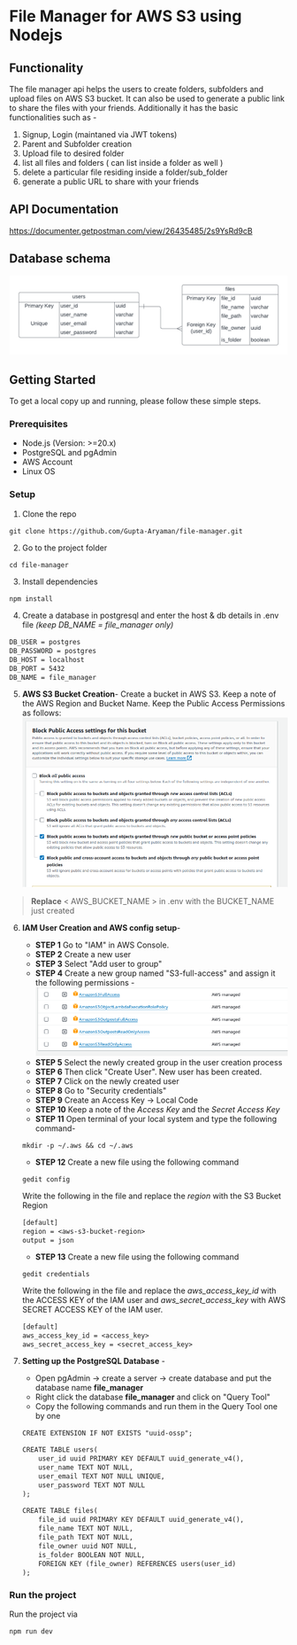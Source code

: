 # File Manager for AWS S3 using Nodejs

## Functionality 
The file manager api helps the users to create folders, subfolders and upload files on AWS S3 bucket. It can also be used to generate a public link to share the files with your friends.
Additionally it has the basic functionalities such as -
1. Signup, Login (maintaned via JWT tokens)
2. Parent and Subfolder creation
3. Upload file to desired folder
4. list all files and folders ( can list inside a folder as well )
5. delete a particular file residing inside a folder/sub_folder
6. generate a public URL to share with your friends


## API Documentation
https://documenter.getpostman.com/view/26435485/2s9YsRd9cB

## Database schema
![erd](help_files/erd.png)

## Getting Started
To get a local copy up and running, please follow these simple steps.


### Prerequisites
- Node.js (Version: >=20.x)
- PostgreSQL and pgAdmin
- AWS Account
- Linux OS

### Setup
1. Clone the repo
```
git clone https://github.com/Gupta-Aryaman/file-manager.git
```

2. Go to the project folder
```
cd file-manager
```

3. Install dependencies
```
npm install
```

4. Create a database in postgresql and enter the host & db details in .env file *(keep DB_NAME = file_manager only)* 
```
DB_USER = postgres
DB_PASSWORD = postgres
DB_HOST = localhost
DB_PORT = 5432
DB_NAME = file_manager 
```

5. **AWS S3 Bucket Creation**- 
Create a bucket in AWS S3. Keep a note of the AWS Region and Bucket Name. Keep the Public Access Permissions as follows: 
![permissions](help_files/image.png)

> **Replace** < AWS_BUCKET_NAME > in .env with the BUCKET_NAME just created

6. **IAM User Creation and AWS config setup**- 
    - **STEP 1** Go to "IAM" in AWS Console. 
    - **STEP 2** Create a new user
    - **STEP 3** Select "Add user to group"
    - **STEP 4** Create a new group named "S3-full-access" and assign it the following permissions - 
    ![group permissions](help_files/image-1.png)
    - **STEP 5** Select the newly created group in the user creation process
    - **STEP 6** Then click "Create User". New user has been created.
    - **STEP 7** Click on the newly created user
    - **STEP 8** Go to "Security credentials"
    - **STEP 9** Create an Access Key -> Local Code
    - **STEP 10** Keep a note of the *Access Key* and the *Secret Access Key*
    - **STEP 11** Open terminal of your local system and type the following command-
    ```
    mkdir -p ~/.aws && cd ~/.aws
    ```
    - **STEP 12** Create a new file using the following command
    ```
    gedit config
    ```
    Write the following in the file and replace the *region* with the S3 Bucket Region
    ```
    [default]
    region = <aws-s3-bucket-region>
    output = json
    ```
    - **STEP 13** Create a new file using the following command
    ```
    gedit credentials
    ```
    Write the following in the file and replace the *aws_access_key_id* with the ACCESS KEY of the IAM user and *aws_secret_access_key* with AWS SECRET ACCESS KEY of the IAM user.
    ```
    [default]
    aws_access_key_id = <access_key>
    aws_secret_access_key = <secret_access_key>
    ```

7. **Setting up the PostgreSQL Database** - 
    - Open pgAdmin -> create a server -> create database and put the database name **file_manager**
    - Right click the database **file_manager** and click on "Query Tool"
    - Copy the following commands and run them in the Query Tool one by one
    ```
    CREATE EXTENSION IF NOT EXISTS "uuid-ossp";
    ```
    ```
    CREATE TABLE users(
        user_id uuid PRIMARY KEY DEFAULT uuid_generate_v4(),
        user_name TEXT NOT NULL,
        user_email TEXT NOT NULL UNIQUE,
        user_password TEXT NOT NULL
    );
    ```
    ```
    CREATE TABLE files(
        file_id uuid PRIMARY KEY DEFAULT uuid_generate_v4(),
        file_name TEXT NOT NULL,
        file_path TEXT NOT NULL,
        file_owner uuid NOT NULL,
        is_folder BOOLEAN NOT NULL,
        FOREIGN KEY (file_owner) REFERENCES users(user_id)
    );
    ```


### Run the project
Run the project via 
```
npm run dev
```





